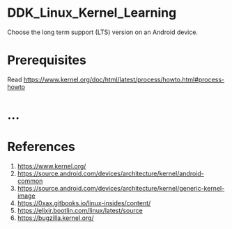 # DDK_Linux_Kernel_Learning
Choose the long term support (LTS) version on an Android device.

# Prerequisites
Read https://www.kernel.org/doc/html/latest/process/howto.html#process-howto </br>

# ...

# References
1. https://www.kernel.org/
2. https://source.android.com/devices/architecture/kernel/android-common
3. https://source.android.com/devices/architecture/kernel/generic-kernel-image
4. https://0xax.gitbooks.io/linux-insides/content/
5. https://elixir.bootlin.com/linux/latest/source
6. https://bugzilla.kernel.org/
